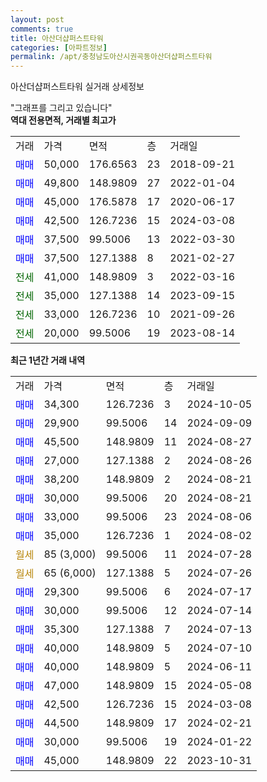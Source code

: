 ```yaml
---
layout: post
comments: true
title: 아산더샵퍼스트타워
categories: [아파트정보]
permalink: /apt/충청남도아산시권곡동아산더샵퍼스트타워
---
```


아산더샵퍼스트타워 실거래 상세정보

<script type="text/javascript">
  google.charts.load('current', {'packages':['line', 'corechart']});
  google.charts.setOnLoadCallback(drawChart);

  function drawChart() {
    var data = new google.visualization.DataTable();
    data.addColumn('date', '거래일');
    data.addColumn('number', "매매");
    data.addColumn('number', "전세");
    data.addColumn('number', "전매");

    data.addRows([[new Date(Date.parse("2024-10-05")), 34300, null, null], [new Date(Date.parse("2024-09-09")), 29900, null, null], [new Date(Date.parse("2024-08-27")), 45500, null, null], [new Date(Date.parse("2024-08-26")), 27000, null, null], [new Date(Date.parse("2024-08-21")), 38200, null, null], [new Date(Date.parse("2024-08-21")), 30000, null, null], [new Date(Date.parse("2024-08-06")), 33000, null, null], [new Date(Date.parse("2024-08-02")), 35000, null, null], [new Date(Date.parse("2024-07-28")), null, null, null], [new Date(Date.parse("2024-07-26")), null, null, null], [new Date(Date.parse("2024-07-17")), 29300, null, null], [new Date(Date.parse("2024-07-14")), 30000, null, null], [new Date(Date.parse("2024-07-13")), 35300, null, null], [new Date(Date.parse("2024-07-10")), 40000, null, null], [new Date(Date.parse("2024-06-11")), 40000, null, null], [new Date(Date.parse("2024-05-08")), 47000, null, null], [new Date(Date.parse("2024-03-08")), 42500, null, null], [new Date(Date.parse("2024-02-21")), 44500, null, null], [new Date(Date.parse("2024-01-22")), 30000, null, null], [new Date(Date.parse("2023-10-31")), 45000, null, null]]);

    var options = {
      hAxis: {
        format: 'yyyy/MM/dd'
      },    
      lineWidth: 0,
      pointsVisible: true,    
      title: '최근 1년간 유형별 실거래가 분포',
      legend: { position: 'bottom' }
    };

    var formatter = new google.visualization.NumberFormat({pattern:'###,###'} );
    formatter.format(data, 1);
    formatter.format(data, 2);
    
    setTimeout(function() {
        var chart = new google.visualization.LineChart(document.getElementById('columnchart_material'));
        chart.draw(data, (options));
        document.getElementById('loading').style.display = 'none';
    }, 200);
  }
</script>


<div id="loading" style="z-index:20; display: block; margin-left: 0px">"그래프를 그리고 있습니다"</div>
<div id="columnchart_material" style="width: 95%; margin-left: 0px; display: block"></div>
<!-- contents start -->
<b>역대 전용면적, 거래별 최고가</b>
<table class="sortable">
    <tr>
      <td>거래</td>
      <td>가격</td>
      <td>면적</td>
      <td>층</td>
      <td>거래일</td>
    </tr>
        <tr>
          <td><a style="color: blue">매매</a></td>
          <td>50,000</td>
          <td>176.6563</td>
          <td>23</td>
          <td>2018-09-21</td>
        </tr>            <tr>
          <td><a style="color: blue">매매</a></td>
          <td>49,800</td>
          <td>148.9809</td>
          <td>27</td>
          <td>2022-01-04</td>
        </tr>            <tr>
          <td><a style="color: blue">매매</a></td>
          <td>45,000</td>
          <td>176.5878</td>
          <td>17</td>
          <td>2020-06-17</td>
        </tr>            <tr>
          <td><a style="color: blue">매매</a></td>
          <td>42,500</td>
          <td>126.7236</td>
          <td>15</td>
          <td>2024-03-08</td>
        </tr>            <tr>
          <td><a style="color: blue">매매</a></td>
          <td>37,500</td>
          <td>99.5006</td>
          <td>13</td>
          <td>2022-03-30</td>
        </tr>            <tr>
          <td><a style="color: blue">매매</a></td>
          <td>37,500</td>
          <td>127.1388</td>
          <td>8</td>
          <td>2021-02-27</td>
        </tr>        
        <tr>
              <td><a style="color: darkgreen">전세</a></td>
              <td>41,000</td>
              <td>148.9809</td>
              <td>3</td>
              <td>2022-03-16</td>
            </tr>            <tr>
              <td><a style="color: darkgreen">전세</a></td>
              <td>35,000</td>
              <td>127.1388</td>
              <td>14</td>
              <td>2023-09-15</td>
            </tr>            <tr>
              <td><a style="color: darkgreen">전세</a></td>
              <td>33,000</td>
              <td>126.7236</td>
              <td>10</td>
              <td>2021-09-26</td>
            </tr>            <tr>
              <td><a style="color: darkgreen">전세</a></td>
              <td>20,000</td>
              <td>99.5006</td>
              <td>19</td>
              <td>2023-08-14</td>
            </tr>        
    
</table>

<b>최근 1년간 거래 내역</b>

<table class="sortable">
    <tr>
      <td>거래</td>
      <td>가격</td>
      <td>면적</td>
      <td>층</td>
      <td>거래일</td>
    </tr>
    <tr>
      <td><a style="color: blue">매매</a></td>
      <td>34,300</td>
      <td>126.7236</td>
      <td>3</td>
      <td>2024-10-05</td>
    </tr>          <tr>
      <td><a style="color: blue">매매</a></td>
      <td>29,900</td>
      <td>99.5006</td>
      <td>14</td>
      <td>2024-09-09</td>
    </tr>          <tr>
      <td><a style="color: blue">매매</a></td>
      <td>45,500</td>
      <td>148.9809</td>
      <td>11</td>
      <td>2024-08-27</td>
    </tr>          <tr>
      <td><a style="color: blue">매매</a></td>
      <td>27,000</td>
      <td>127.1388</td>
      <td>2</td>
      <td>2024-08-26</td>
    </tr>          <tr>
      <td><a style="color: blue">매매</a></td>
      <td>38,200</td>
      <td>148.9809</td>
      <td>2</td>
      <td>2024-08-21</td>
    </tr>          <tr>
      <td><a style="color: blue">매매</a></td>
      <td>30,000</td>
      <td>99.5006</td>
      <td>20</td>
      <td>2024-08-21</td>
    </tr>          <tr>
      <td><a style="color: blue">매매</a></td>
      <td>33,000</td>
      <td>99.5006</td>
      <td>23</td>
      <td>2024-08-06</td>
    </tr>          <tr>
      <td><a style="color: blue">매매</a></td>
      <td>35,000</td>
      <td>126.7236</td>
      <td>1</td>
      <td>2024-08-02</td>
    </tr>          <tr>
      <td><a style="color: darkgoldenrod">월세</a></td>
      <td>85 (3,000)</td>
      <td>99.5006</td>
      <td>11</td>
      <td>2024-07-28</td>
    </tr>          <tr>
      <td><a style="color: darkgoldenrod">월세</a></td>
      <td>65 (6,000)</td>
      <td>127.1388</td>
      <td>5</td>
      <td>2024-07-26</td>
    </tr>          <tr>
      <td><a style="color: blue">매매</a></td>
      <td>29,300</td>
      <td>99.5006</td>
      <td>6</td>
      <td>2024-07-17</td>
    </tr>          <tr>
      <td><a style="color: blue">매매</a></td>
      <td>30,000</td>
      <td>99.5006</td>
      <td>12</td>
      <td>2024-07-14</td>
    </tr>          <tr>
      <td><a style="color: blue">매매</a></td>
      <td>35,300</td>
      <td>127.1388</td>
      <td>7</td>
      <td>2024-07-13</td>
    </tr>          <tr>
      <td><a style="color: blue">매매</a></td>
      <td>40,000</td>
      <td>148.9809</td>
      <td>5</td>
      <td>2024-07-10</td>
    </tr>          <tr>
      <td><a style="color: blue">매매</a></td>
      <td>40,000</td>
      <td>148.9809</td>
      <td>5</td>
      <td>2024-06-11</td>
    </tr>          <tr>
      <td><a style="color: blue">매매</a></td>
      <td>47,000</td>
      <td>148.9809</td>
      <td>15</td>
      <td>2024-05-08</td>
    </tr>          <tr>
      <td><a style="color: blue">매매</a></td>
      <td>42,500</td>
      <td>126.7236</td>
      <td>15</td>
      <td>2024-03-08</td>
    </tr>          <tr>
      <td><a style="color: blue">매매</a></td>
      <td>44,500</td>
      <td>148.9809</td>
      <td>17</td>
      <td>2024-02-21</td>
    </tr>          <tr>
      <td><a style="color: blue">매매</a></td>
      <td>30,000</td>
      <td>99.5006</td>
      <td>19</td>
      <td>2024-01-22</td>
    </tr>          <tr>
      <td><a style="color: blue">매매</a></td>
      <td>45,000</td>
      <td>148.9809</td>
      <td>22</td>
      <td>2023-10-31</td>
    </tr>      </table>
<!-- contents end -->    

